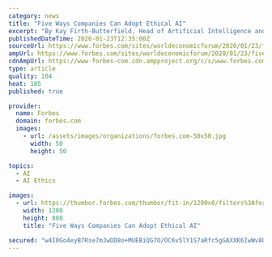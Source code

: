 ```yaml
---
category: news
title: "Five Ways Companies Can Adopt Ethical AI"
excerpt: "By Kay Firth-Butterfield, Head of Artificial Intelligence and Machine Learning, World Economic Forum In 2014, Stephen Hawking said that AI would be humankind’s best or last invention. Six years later,"
publishedDateTime: 2020-01-23T12:35:00Z
sourceUrl: https://www.forbes.com/sites/worldeconomicforum/2020/01/23/five-ways-companies-can-adopt-ethical-ai/
ampUrl: https://www.forbes.com/sites/worldeconomicforum/2020/01/23/five-ways-companies-can-adopt-ethical-ai/amp/
cdnAmpUrl: https://www-forbes-com.cdn.ampproject.org/c/s/www.forbes.com/sites/worldeconomicforum/2020/01/23/five-ways-companies-can-adopt-ethical-ai/amp/
type: article
quality: 104
heat: 105
published: true

provider:
  name: Forbes
  domain: forbes.com
  images:
    - url: /assets/images/organizations/forbes.com-50x50.jpg
      width: 50
      height: 50

topics:
  - AI
  - AI Ethics

images:
  - url: https://thumbor.forbes.com/thumbor/fit-in/1200x0/filters%3Aformat%28jpg%29/https%3A%2F%2Fspecials-images.forbesimg.com%2Fimageserve%2F5e295968a854780006af471e%2F0x0.jpg
    width: 1200
    height: 800
    title: "Five Ways Companies Can Adopt Ethical AI"

secured: "w4I0Go4eyB7Rse7mJwDD8o+MUEBiQG7O/OC6v5lY1S7aRfc5gGAXXK6IwWv8QegJzHVGyFg47Z4D3SMSk9Y0d9VSDFrfKnn9JvRh4fZ9zWycYzrgIRCtdOVDTU7lkITWWOJ16m/43107p2CWmibWDRGmjNRskBsJGRuHle8K3ww+E2Ysfjrott2LhFAnOk8n4nmbraWtJQHIE/j7mLnYjwTjS9SHn9p7aOytOeToXz5J2qwoCGLjPAJnXMgoU5LfaP1Hgdsw4k2e5H0t6XvAaEHrkAeplU+/BYS9VX4xnPO6xWbEtP7wB6SAnbWsJUgzhYY1nRw+AIu6SztTiirth9LaJfwKvsbK5s7DJYVZpKDB0wkdSa69t4TffoDxxkZwb8p0yprJIPGxS6/uPiXA/J62tT8lB0DAEnl1sDFI7dIL8P5hm1utQssZ4UbV3RtDLb9/QBiaABw4Jzh+iecINGn9UVyW7hTIXzDEZgrugmY=;5ZJNru1ZxMxLfHi1JUFuvQ=="
---
```


